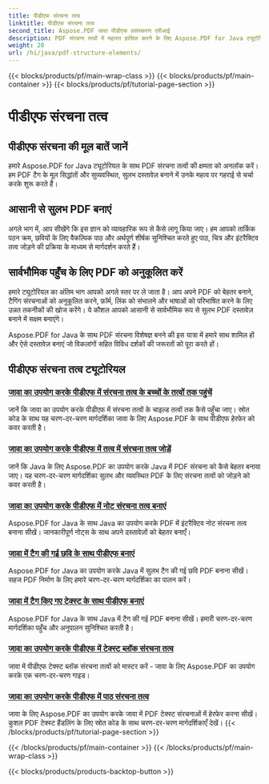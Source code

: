 ```yaml
---
title: पीडीएफ संरचना तत्व
linktitle: पीडीएफ संरचना तत्व
second_title: Aspose.PDF जावा पीडीएफ प्रसंस्करण एपीआई
description: PDF संरचना तत्वों में महारत हासिल करने के लिए Aspose.PDF for Java ट्यूटोरियल का अन्वेषण करें। आसानी से व्यवस्थित, सुलभ PDF बनाएँ।
weight: 20
url: /hi/java/pdf-structure-elements/
---
```


{{< blocks/products/pf/main-wrap-class >}}
{{< blocks/products/pf/main-container >}}
{{< blocks/products/pf/tutorial-page-section >}}

# पीडीएफ संरचना तत्व


## पीडीएफ संरचना की मूल बातें जानें

हमारे Aspose.PDF for Java ट्यूटोरियल के साथ PDF संरचना तत्वों की क्षमता को अनलॉक करें। हम PDF टैग के मूल सिद्धांतों और सुव्यवस्थित, सुलभ दस्तावेज़ बनाने में उनके महत्व पर गहराई से चर्चा करके शुरू करते हैं। 

## आसानी से सुलभ PDF बनाएं

अगले भाग में, आप सीखेंगे कि इस ज्ञान को व्यावहारिक रूप से कैसे लागू किया जाए। हम आपको तार्किक पठन क्रम, छवियों के लिए वैकल्पिक पाठ और अर्थपूर्ण शीर्षक सुनिश्चित करते हुए पाठ, चित्र और इंटरैक्टिव तत्व जोड़ने की प्रक्रिया के माध्यम से मार्गदर्शन करते हैं। 

## सार्वभौमिक पहुँच के लिए PDF को अनुकूलित करें

हमारे ट्यूटोरियल का अंतिम भाग आपको अगले स्तर पर ले जाता है। आप अपने PDF को बेहतर बनाने, टैगिंग संरचनाओं को अनुकूलित करने, फ़ॉर्म, लिंक को संभालने और भाषाओं को परिभाषित करने के लिए उन्नत तकनीकों की खोज करेंगे। ये कौशल आपको आसानी से सार्वभौमिक रूप से सुलभ PDF दस्तावेज़ बनाने में सक्षम बनाएंगे।

Aspose.PDF for Java के साथ PDF संरचना विशेषज्ञ बनने की इस यात्रा में हमारे साथ शामिल हों और ऐसे दस्तावेज़ बनाएं जो विकलांगों सहित विविध दर्शकों की जरूरतों को पूरा करते हों।
## पीडीएफ संरचना तत्व ट्यूटोरियल
### [जावा का उपयोग करके पीडीएफ में संरचना तत्व के बच्चों के तत्वों तक पहुंचें](./access-children-elements-of-structure-element-in-pdf-using-java/)
जानें कि जावा का उपयोग करके पीडीएफ में संरचना तत्वों के चाइल्ड तत्वों तक कैसे पहुँचा जाए। स्रोत कोड के साथ यह चरण-दर-चरण मार्गदर्शिका जावा के लिए Aspose.PDF के साथ पीडीएफ हेरफेर को कवर करती है।
### [जावा का उपयोग करके पीडीएफ में तत्व में संरचना तत्व जोड़ें](./add-structure-element-into-element-in-pdf-using-java/)
जानें कि Java के लिए Aspose.PDF का उपयोग करके Java में PDF संरचना को कैसे बेहतर बनाया जाए। यह चरण-दर-चरण मार्गदर्शिका सुलभ और व्यवस्थित PDF के लिए संरचना तत्वों को जोड़ने को कवर करती है।
### [जावा का उपयोग करके पीडीएफ में नोट संरचना तत्व बनाएं](./create-note-structure-element-in-pdf-using-java/)
Aspose.PDF for Java के साथ Java का उपयोग करके PDF में इंटरैक्टिव नोट संरचना तत्व बनाना सीखें। जानकारीपूर्ण नोट्स के साथ अपने दस्तावेज़ों को बेहतर बनाएँ।
### [जावा में टैग की गई छवि के साथ पीडीएफ बनाएं](./create-pdf-with-tagged-image-in-java/)
Aspose.PDF for Java का उपयोग करके Java में सुलभ टैग की गई छवि PDF बनाना सीखें। सहज PDF निर्माण के लिए हमारे चरण-दर-चरण मार्गदर्शिका का पालन करें।
### [जावा में टैग किए गए टेक्स्ट के साथ पीडीएफ बनाएं](./create-pdf-with-tagged-text-in-java/)
Aspose.PDF for Java के साथ Java में टैग की गई PDF बनाना सीखें। हमारी चरण-दर-चरण मार्गदर्शिका पहुँच और अनुपालन सुनिश्चित करती है।
### [जावा का उपयोग करके पीडीएफ में टेक्स्ट ब्लॉक संरचना तत्व](./text-block-structure-elements-in-pdf-using-java/)
जावा में पीडीएफ टेक्स्ट ब्लॉक संरचना तत्वों को मास्टर करें - जावा के लिए Aspose.PDF का उपयोग करके एक चरण-दर-चरण गाइड।
### [जावा का उपयोग करके पीडीएफ में पाठ संरचना तत्व](./text-structure-elements-in-pdf-using-java/)
जावा के लिए Aspose.PDF का उपयोग करके जावा में PDF टेक्स्ट संरचनाओं में हेरफेर करना सीखें। कुशल PDF टेक्स्ट हैंडलिंग के लिए स्रोत कोड के साथ चरण-दर-चरण मार्गदर्शिकाएँ देखें।
{{< /blocks/products/pf/tutorial-page-section >}}

{{< /blocks/products/pf/main-container >}}
{{< /blocks/products/pf/main-wrap-class >}}

{{< blocks/products/products-backtop-button >}}
